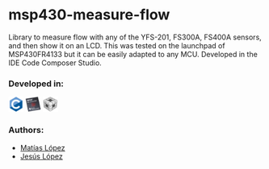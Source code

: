 # msp430-measure-flow
Library to measure flow with any of the YFS-201, FS300A, FS400A sensors, and then show it on an LCD. This was tested on 
the launchpad of MSP430FR4133 but it can be easily adapted to any MCU. Developed in the IDE Code Composer Studio. 

### Developed in:
<p>
<img width="30" height="30" src="https://raw.githubusercontent.com/jesu95/jesu95/main/img/c-original.svg">
<img width="30" height="30" src="https://raw.githubusercontent.com/jesu95/jesu95/main/img/msp430.png">
<img width="30" height="30" src="https://raw.githubusercontent.com/jesu95/jesu95/main/img/ccs.png">
</p>

### Authors:

* [Matías López](https://github.com/matiflp/)
* [Jesús López](https://github.com/jesu95/)
